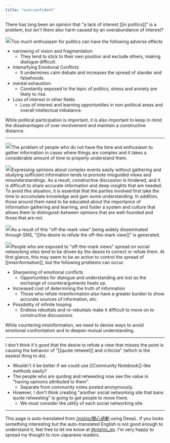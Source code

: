 ```yaml
---
title: "overconfident"
---
```


There has long been an opinion that "a lack of interest [[in politics]]" is a problem, but isn't there also harm caused by an overabundance of interest?

<img src='https://scrapbox.io/api/pages/nishio-en/o1 Pro/icon' alt='o1 Pro.icon' height="19.5"/>Too much enthusiasm for politics can have the following adverse effects
- narrowing of vision and fragmentation
    - They tend to stick to their own position and exclude others, making dialogue difficult.
- Intensifying Emotional Conflicts
    - It undermines calm debate and increases the spread of slander and falsehoods.
- mental exhaustion
    - Constantly exposed to the topic of politics, stress and anxiety are likely to rise.
- Loss of interest in other fields
    - Loss of interest and learning opportunities in non-political areas and overall intellectual imbalance.

While political participation is important, it is also important to keep in mind the disadvantages of over-involvement and maintain a constructive distance.

-----

<img src='https://scrapbox.io/api/pages/nishio-en/nishio/icon' alt='nishio.icon' height="19.5"/>The problem of people who do not have the time and enthusiasm to gather information in cases where things are complex and it takes a considerable amount of time to properly understand them.

<img src='https://scrapbox.io/api/pages/nishio-en/o1 Pro/icon' alt='o1 Pro.icon' height="19.5"/>Expressing opinions about complex events easily without gathering and studying sufficient information tends to promote misguided views and misunderstandings. As a result, constructive discussion is hindered, and it is difficult to share accurate information and deep insights that are needed. To avoid this situation, it is essential that the parties involved first take the time to accumulate knowledge and gain some understanding. In addition, those around them need to be educated about the importance of information gathering and learning, and foster a system and culture that allows them to distinguish between opinions that are well-founded and those that are not.

<img src='https://scrapbox.io/api/pages/nishio-en/nishio/icon' alt='nishio.icon' height="19.5"/>As a result of this "off-the-mark view" being widely disseminated through SNS, "[[the desire to refute the off-the-mark view]]" is generated.

<img src='https://scrapbox.io/api/pages/nishio-en/o1 Pro/icon' alt='o1 Pro.icon' height="19.5"/>People who are exposed to "off-the-mark views" spread on social networking sites tend to be driven by the desire to correct or refute them. At first glance, this may seem to be an action to control the spread of [[misinformation]], but the following problems can occur.

- Sharpening of emotional conflicts
    - Opportunities for dialogue and understanding are lost as the exchange of counterarguments heats up.
- Increased cost of determining the truth of information
    - Those who refute misinformation also have a greater burden to show accurate sources of information, etc.
- Possibility of infinite looping
    - Endless rebuttals and re-rebuttals make it difficult to move on to constructive discussions.

While countering misinformation, we need to devise ways to avoid emotional confrontation and to deepen mutual understanding.

---
I don't think it's good that the desire to refute a view that misses the point is causing the behavior of "[[quote retweet]] and criticize" (which is the easiest thing to do).
- Wouldn't it be better if we could use [[Community Notebook]]-like methods easily?
- The people who are quoting and retweeting now see the value in "having opinions attributed to them".
    - Separate from community notes posted anonymously.
- However, I don't think creating "another social networking site that bans quote retweeting" is going to get people to move there.
    - We must consider the utility of each social networking site.

---
This page is auto-translated from [/nishio/関心過剰](https://scrapbox.io/nishio/関心過剰) using DeepL. If you looks something interesting but the auto-translated English is not good enough to understand it, feel free to let me know at [@nishio_en](https://twitter.com/nishio_en). I'm very happy to spread my thought to non-Japanese readers.